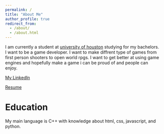 ```yaml
---
permalink: /
title: "About Me"
author_profile: true
redirect_from: 
  - /about/
  - /about.html
---
```



I am currently a student at [university of houston](cs.uh.edu) studying for my bachelors. I want to be a game developer. I want to make diffrent type of games from first person shooters to open world rpgs. I want to get better at using game engines and hopefully make a game i can be proud of and people can enjoy.

[My Linkedln](https://www.linkedin.com/in/son-nguyen-410505348/)

[Resume](/images/Resume.pdf)


Education
=========
My main language is C++ with knowledge about html, css, javascript, and python.


